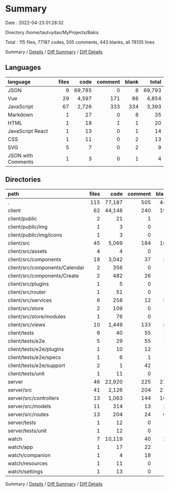 # Summary

Date : 2022-04-23 01:28:32

Directory /home/tautvydas/MyProjects/Bakis

Total : 115 files,  77187 codes, 505 comments, 443 blanks, all 78135 lines

Summary / [Details](details.md) / [Diff Summary](diff.md) / [Diff Details](diff-details.md)

## Languages
| language | files | code | comment | blank | total |
| :--- | ---: | ---: | ---: | ---: | ---: |
| JSON | 9 | 69,785 | 0 | 8 | 69,793 |
| Vue | 29 | 4,597 | 171 | 86 | 4,854 |
| JavaScript | 67 | 2,726 | 333 | 334 | 3,393 |
| Markdown | 1 | 27 | 0 | 8 | 35 |
| HTML | 1 | 18 | 1 | 1 | 20 |
| JavaScript React | 1 | 13 | 0 | 1 | 14 |
| CSS | 1 | 11 | 0 | 2 | 13 |
| SVG | 5 | 7 | 0 | 2 | 9 |
| JSON with Comments | 1 | 3 | 0 | 1 | 4 |

## Directories
| path | files | code | comment | blank | total |
| :--- | ---: | ---: | ---: | ---: | ---: |
| . | 115 | 77,187 | 505 | 443 | 78,135 |
| client | 62 | 44,148 | 240 | 193 | 44,581 |
| client/public | 2 | 21 | 1 | 2 | 24 |
| client/public/img | 1 | 3 | 0 | 1 | 4 |
| client/public/img/icons | 1 | 3 | 0 | 1 | 4 |
| client/src | 45 | 5,069 | 184 | 162 | 5,415 |
| client/src/assets | 4 | 4 | 0 | 1 | 5 |
| client/src/components | 18 | 3,042 | 37 | 39 | 3,118 |
| client/src/components/Calendar | 2 | 356 | 0 | 3 | 359 |
| client/src/components/Create | 2 | 482 | 26 | 7 | 515 |
| client/src/plugins | 1 | 5 | 0 | 3 | 8 |
| client/src/router | 1 | 51 | 0 | 5 | 56 |
| client/src/services | 6 | 258 | 12 | 52 | 322 |
| client/src/store | 2 | 109 | 0 | 9 | 118 |
| client/src/store/modules | 1 | 76 | 0 | 5 | 81 |
| client/src/views | 10 | 1,449 | 133 | 43 | 1,625 |
| client/tests | 6 | 40 | 55 | 14 | 109 |
| client/tests/e2e | 5 | 29 | 55 | 12 | 96 |
| client/tests/e2e/plugins | 1 | 10 | 12 | 5 | 27 |
| client/tests/e2e/specs | 1 | 6 | 1 | 2 | 9 |
| client/tests/e2e/support | 2 | 1 | 42 | 4 | 47 |
| client/tests/unit | 1 | 11 | 0 | 2 | 13 |
| server | 46 | 22,920 | 225 | 226 | 23,371 |
| server/src | 41 | 2,126 | 204 | 220 | 2,550 |
| server/src/controllers | 13 | 1,063 | 144 | 101 | 1,308 |
| server/src/models | 11 | 314 | 13 | 22 | 349 |
| server/src/routes | 13 | 204 | 24 | 63 | 291 |
| server/tests | 1 | 12 | 0 | 2 | 14 |
| server/tests/unit | 1 | 12 | 0 | 2 | 14 |
| watch | 7 | 10,119 | 40 | 24 | 10,183 |
| watch/app | 1 | 17 | 22 | 9 | 48 |
| watch/companion | 1 | 4 | 18 | 9 | 31 |
| watch/resources | 1 | 11 | 0 | 2 | 13 |
| watch/settings | 1 | 13 | 0 | 1 | 14 |

Summary / [Details](details.md) / [Diff Summary](diff.md) / [Diff Details](diff-details.md)